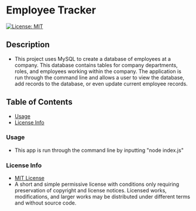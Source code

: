 # Employee Tracker
  [![License: MIT](https://img.shields.io/badge/License-MIT-yellow.svg)](https://opensource.org/licenses/MIT)

  ## Description

  * This project uses MySQL to create a database of employees at a company. This database contains tables for company departments, roles, and employees working within the company. The application is run through the command line and allows a user to view the database, add records to the database, or even update current employee records.

  ## Table of Contents

  * [Usage](#usage)
  * [License Info](#license-info)
 

  ### Usage

  * This app is run through the command line by inputting "node index.js"

  ### License Info

  * [MIT License](https://opensource.org/licenses/MIT)
  * A short and simple permissive license with conditions only requiring preservation of copyright and license notices. Licensed works, modifications, and larger works may be distributed under different terms and without source code.
  


